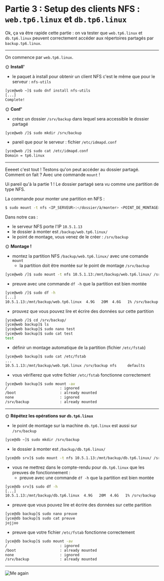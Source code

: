 # Partie 3 : Setup des clients NFS : `web.tp6.linux` et `db.tp6.linux`

Ok, ça va être rapide cette partie : on va tester que `web.tp6.linux` et `db.tp6.linux` peuvent correctement accéder aux répertoires partagés par `backup.tp6.linux`.

---

On commence par `web.tp6.linux`.

🌞 **Install'**

- le paquet à install pour obtenir un client NFS c'est le même que pour le serveur : `nfs-utils`
```bash
[yce@web ~]$ sudo dnf install nfs-utils
[...]
Complete! 
```
🌞 **Conf'**

- créez un dossier `/srv/backup` dans lequel sera accessible le dossier partagé
```bash
[yce@web /]$ sudo mkdir /srv/backup

```
- pareil que pour le serveur : fichier `/etc/idmapd.conf`
```bash
[yce@web /]$ sudo cat /etc/idmapd.conf
Domain = tp6.linux
```

---

Eeeeet c'est tout ! Testons qu'on peut accéder au dossier partagé.  
Comment on fait ? Avec une commande `mount` !

Ui pareil qu'à la partie 1 ! Le dossier partagé sera vu comme une partition de type NFS.

La commande pour monter une partition en NFS :

```bash
$ sudo mount -t nfs <IP_SERVEUR>:</dossier/à/monter> <POINT_DE_MONTAGE>
```

Dans notre cas :

- le serveur NFS porte l'IP `10.5.1.13`
- le dossier à monter est `/backup/web.tp6.linux/`
- le point de montage, vous venez de le créer : `/srv/backup`

🌞 **Montage !**

- montez la partition NFS `/backup/web.tp6.linux/` avec une comande `mount`
  - la partition doit être montée sur le point de montage `/srv/backup`
```bash
[yce@web /]$ sudo mount -t nfs 10.5.1.13:/mnt/backup/web.tp6.linux/ /srv/backup

```
  - preuve avec une commande `df -h` que la partition est bien montée
```bash
[yce@web /]$ sudo df -h
[...]
10.5.1.13:/mnt/backup/web.tp6.linux  4.9G   20M  4.6G   1% /srv/backup

```
  - prouvez que vous pouvez lire et écrire des données sur cette partition
```bash
[yce@web /]$ cd /srv/backup/
[yce@web backup]$ ls
[yce@web backup]$ sudo nano test
[yce@web backup]$ sudo cat test
test

```
- définir un montage automatique de la partition (fichier `/etc/fstab`)
```bash
[yce@web backup]$ sudo cat /etc/fstab
...
10.5.1.13:/mnt/backup/web.tp6.linux /srv/backup nfs     defaults        0 0

```
  - vous vérifierez que votre fichier `/etc/fstab` fonctionne correctement
```bash
[yce@web backup]$ sudo mount -av
/                        : ignored
/boot                    : already mounted
none                     : ignored
/srv/backup              : already mounted

```

---

🌞 **Répétez les opérations sur `db.tp6.linux`**

- le point de montage sur la machine `db.tp6.linux` est aussi sur `/srv/backup`
```bash
[yce@db ~]$ sudo mkdir /srv/backup
```
- le dossier à monter est `/backup/db.tp6.linux/`
```bash
[yce@db srv]$ sudo mount -t nfs 10.5.1.13:/mnt/backup/db.tp6.linux/ /srv/backup
```
- vous ne mettrez dans le compte-rendu pour `db.tp6.linux` que les preuves de fonctionnement :
  - preuve avec une commande `df -h` que la partition est bien montée
```bash
[yce@db srv]$ sudo df -h
[...]
10.5.1.13:/mnt/backup/db.tp6.linux  4.9G   20M  4.6G   1% /srv/backup

```
  - preuve que vous pouvez lire et écrire des données sur cette partition
```bash
[yce@db backup]$ sudo nano preuve
[yce@db backup]$ sudo cat preuve
jojjoo
```
  - preuve que votre fichier `/etc/fstab` fonctionne correctement
```bash
[yce@db backup]$ sudo mount -av
/                        : ignored
/boot                    : already mounted
none                     : ignored
/srv/backup              : already mounted
```

---

![Me again](https://pbs.twimg.com/media/EpOjRzNXcAQBzOx.jpg)
